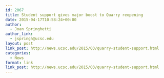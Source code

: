 ```yaml
---
id: 2067
title: Student support gives major boost to Quarry reopening
date: 2015-04-17T10:58:24+00:00
author:
  - Joan Springhetti
author_link:
  - jspringh@ucsc.edu
layout: post
link_post: http://news.ucsc.edu/2015/03/quarry-student-support.html
categories:
  - News
format: link
link_post: http://news.ucsc.edu/2015/03/quarry-student-support.html
---
```

